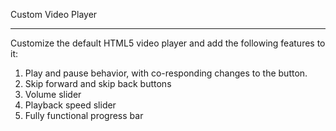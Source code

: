 Custom Video Player
*******************

Customize the default HTML5 video player and add the following features to it:

1. Play and pause behavior, with co-responding changes to the button.
1. Skip forward and skip back buttons
1. Volume slider
1. Playback speed slider
1. Fully functional progress bar